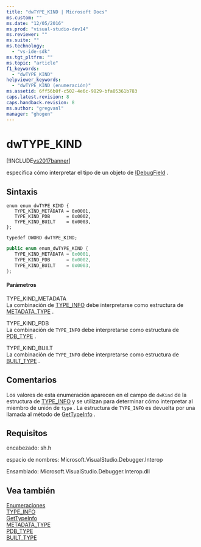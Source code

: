 ```yaml
---
title: "dwTYPE_KIND | Microsoft Docs"
ms.custom: ""
ms.date: "12/05/2016"
ms.prod: "visual-studio-dev14"
ms.reviewer: ""
ms.suite: ""
ms.technology: 
  - "vs-ide-sdk"
ms.tgt_pltfrm: ""
ms.topic: "article"
f1_keywords: 
  - "dwTYPE_KIND"
helpviewer_keywords: 
  - "dwTYPE_KIND (enumeración)"
ms.assetid: 6ff56b0f-c502-4e6c-9829-bfa05361b783
caps.latest.revision: 8
caps.handback.revision: 8
ms.author: "gregvanl"
manager: "ghogen"
---
```

# dwTYPE_KIND
[!INCLUDE[vs2017banner](../../../code-quality/includes/vs2017banner.md)]

especifica cómo interpretar el tipo de un objeto de [IDebugField](../../../extensibility/debugger/reference/idebugfield.md) .  
  
## Sintaxis  
  
```cpp#  
enum enum_dwTYPE_KIND {  
   TYPE_KIND_METADATA = 0x0001,  
   TYPE_KIND_PDB      = 0x0002,  
   TYPE_KIND_BUILT    = 0x0003,  
};  
  
typedef DWORD dwTYPE_KIND;  
```  
  
```c#  
public enum enum_dwTYPE_KIND {  
   TYPE_KIND_METADATA = 0x0001,  
   TYPE_KIND_PDB      = 0x0002,  
   TYPE_KIND_BUILT    = 0x0003,  
};  
```  
  
#### Parámetros  
 TYPE\_KIND\_METADATA  
 La combinación de [TYPE\_INFO](../../../extensibility/debugger/reference/type-info.md) debe interpretarse como estructura de [METADATA\_TYPE](../../../extensibility/debugger/reference/metadata-type.md) .  
  
 TYPE\_KIND\_PDB  
 La combinación de `TYPE_INFO` debe interpretarse como estructura de [PDB\_TYPE](../../../extensibility/debugger/reference/pdb-type.md) .  
  
 TYPE\_KIND\_BUILT  
 La combinación de `TYPE_INFO` debe interpretarse como estructura de [BUILT\_TYPE](../../../extensibility/debugger/reference/built-type.md) .  
  
## Comentarios  
 Los valores de esta enumeración aparecen en el campo de `dwKind` de la estructura de [TYPE\_INFO](../../../extensibility/debugger/reference/type-info.md) y se utilizan para determinar cómo interpretar al miembro de unión de `type` .  La estructura de `TYPE_INFO` es devuelta por una llamada al método de [GetTypeInfo](../../../extensibility/debugger/reference/idebugfield-gettypeinfo.md) .  
  
## Requisitos  
 encabezado: sh.h  
  
 espacio de nombres: Microsoft.VisualStudio.Debugger.Interop  
  
 Ensamblado: Microsoft.VisualStudio.Debugger.Interop.dll  
  
## Vea también  
 [Enumeraciones](../../../extensibility/debugger/reference/enumerations-visual-studio-debugging.md)   
 [TYPE\_INFO](../../../extensibility/debugger/reference/type-info.md)   
 [GetTypeInfo](../../../extensibility/debugger/reference/idebugfield-gettypeinfo.md)   
 [METADATA\_TYPE](../../../extensibility/debugger/reference/metadata-type.md)   
 [PDB\_TYPE](../../../extensibility/debugger/reference/pdb-type.md)   
 [BUILT\_TYPE](../../../extensibility/debugger/reference/built-type.md)